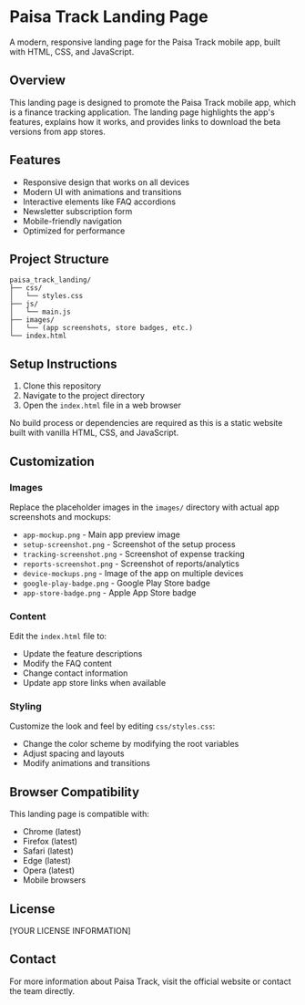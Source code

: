 # Paisa Track Landing Page

A modern, responsive landing page for the Paisa Track mobile app, built with HTML, CSS, and JavaScript.

## Overview

This landing page is designed to promote the Paisa Track mobile app, which is a finance tracking application. The landing page highlights the app's features, explains how it works, and provides links to download the beta versions from app stores.

## Features

- Responsive design that works on all devices
- Modern UI with animations and transitions
- Interactive elements like FAQ accordions
- Newsletter subscription form
- Mobile-friendly navigation
- Optimized for performance

## Project Structure

```
paisa_track_landing/
├── css/
│   └── styles.css
├── js/
│   └── main.js
├── images/
│   └── (app screenshots, store badges, etc.)
└── index.html
```

## Setup Instructions

1. Clone this repository
2. Navigate to the project directory
3. Open the `index.html` file in a web browser

No build process or dependencies are required as this is a static website built with vanilla HTML, CSS, and JavaScript.

## Customization

### Images

Replace the placeholder images in the `images/` directory with actual app screenshots and mockups:

- `app-mockup.png` - Main app preview image
- `setup-screenshot.png` - Screenshot of the setup process
- `tracking-screenshot.png` - Screenshot of expense tracking
- `reports-screenshot.png` - Screenshot of reports/analytics
- `device-mockups.png` - Image of the app on multiple devices
- `google-play-badge.png` - Google Play Store badge
- `app-store-badge.png` - Apple App Store badge

### Content

Edit the `index.html` file to:
- Update the feature descriptions
- Modify the FAQ content
- Change contact information
- Update app store links when available

### Styling

Customize the look and feel by editing `css/styles.css`:
- Change the color scheme by modifying the root variables
- Adjust spacing and layouts
- Modify animations and transitions

## Browser Compatibility

This landing page is compatible with:
- Chrome (latest)
- Firefox (latest)
- Safari (latest)
- Edge (latest)
- Opera (latest)
- Mobile browsers

## License

[YOUR LICENSE INFORMATION]

## Contact

For more information about Paisa Track, visit the official website or contact the team directly. 
